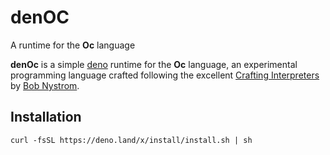# denOC

A runtime for the **Oc** language

**denOc** is a simple [deno](https://deno.land/) runtime for the **Oc**
language, an experimental programming language crafted following the excellent
[Crafting Interpreters](http://www.craftinginterpreters.com/) by
[Bob Nystrom](http://journal.stuffwithstuff.com/).

## Installation

```shell
curl -fsSL https://deno.land/x/install/install.sh | sh
```
